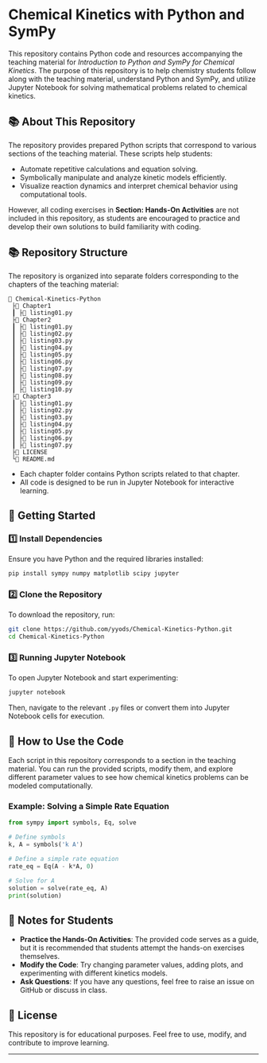 # Chemical Kinetics with Python and SymPy

This repository contains Python code and resources accompanying the teaching material for _Introduction to Python and SymPy for Chemical Kinetics_. The purpose of this repository is to help chemistry students follow along with the teaching material, understand Python and SymPy, and utilize Jupyter Notebook for solving mathematical problems related to chemical kinetics.

## 📚 About This Repository

The repository provides prepared Python scripts that correspond to various sections of the teaching material. These scripts help students:

- Automate repetitive calculations and equation solving.
- Symbolically manipulate and analyze kinetic models efficiently.
- Visualize reaction dynamics and interpret chemical behavior using computational tools.

However, all coding exercises in **Section: Hands-On Activities** are not included in this repository, as students are encouraged to practice and develop their own solutions to build familiarity with coding.

## 📚 Repository Structure

The repository is organized into separate folders corresponding to the chapters of the teaching material:

```
📆 Chemical-Kinetics-Python
 ├📂 Chapter1
 ┃ ├📝 listing01.py
 ├📂 Chapter2
 ┃ ├📝 listing01.py
 ┃ ├📝 listing02.py
 ┃ ├📝 listing03.py
 ┃ ├📝 listing04.py
 ┃ ├📝 listing05.py
 ┃ ├📝 listing06.py
 ┃ ├📝 listing07.py
 ┃ ├📝 listing08.py
 ┃ ├📝 listing09.py
 ┃ ├📝 listing10.py
 ├📂 Chapter3
 ┃ ├📝 listing01.py
 ┃ ├📝 listing02.py
 ┃ ├📝 listing03.py
 ┃ ├📝 listing04.py
 ┃ ├📝 listing05.py
 ┃ ├📝 listing06.py
 ┃ ├📝 listing07.py
 ├📝 LICENSE
 └📝 README.md
```

- Each chapter folder contains Python scripts related to that chapter.
- All code is designed to be run in Jupyter Notebook for interactive learning.

## 🚀 Getting Started

### 1️⃣ Install Dependencies

Ensure you have Python and the required libraries installed:

```bash
pip install sympy numpy matplotlib scipy jupyter
```

### 2️⃣ Clone the Repository

To download the repository, run:

```bash
git clone https://github.com/yyods/Chemical-Kinetics-Python.git
cd Chemical-Kinetics-Python
```

### 3️⃣ Running Jupyter Notebook

To open Jupyter Notebook and start experimenting:

```bash
jupyter notebook
```

Then, navigate to the relevant `.py` files or convert them into Jupyter Notebook cells for execution.

## 📌 How to Use the Code

Each script in this repository corresponds to a section in the teaching material. You can run the provided scripts, modify them, and explore different parameter values to see how chemical kinetics problems can be modeled computationally.

### Example: Solving a Simple Rate Equation

```python
from sympy import symbols, Eq, solve

# Define symbols
k, A = symbols('k A')

# Define a simple rate equation
rate_eq = Eq(A - k*A, 0)

# Solve for A
solution = solve(rate_eq, A)
print(solution)
```

## 📝 Notes for Students

- **Practice the Hands-On Activities**: The provided code serves as a guide, but it is recommended that students attempt the hands-on exercises themselves.
- **Modify the Code**: Try changing parameter values, adding plots, and experimenting with different kinetics models.
- **Ask Questions**: If you have any questions, feel free to raise an issue on GitHub or discuss in class.

## 🐝 License

This repository is for educational purposes. Feel free to use, modify, and contribute to improve learning.

---

